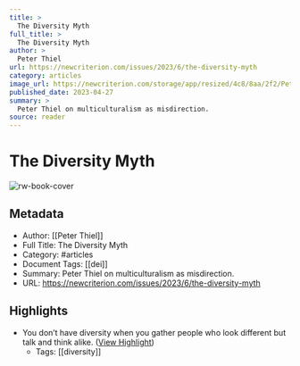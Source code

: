 ```yaml
---
title: >
  The Diversity Myth
full_title: >
  The Diversity Myth
author: >
  Peter Thiel
url: https://newcriterion.com/issues/2023/6/the-diversity-myth
category: articles
image_url: https://newcriterion.com/storage/app/resized/4c8/8aa/2f2/Peter_TNC004_resized_4c88aa2f250770056a10943f454d6b3364fd5943.jpg
published_date: 2023-04-27
summary: >
  Peter Thiel on multiculturalism as misdirection.
source: reader
---
```

# The Diversity Myth

![rw-book-cover](https://newcriterion.com/storage/app/resized/4c8/8aa/2f2/Peter_TNC004_resized_4c88aa2f250770056a10943f454d6b3364fd5943.jpg)

## Metadata
- Author: [[Peter Thiel]]
- Full Title: The Diversity Myth
- Category: #articles
- Document Tags: [[dei]] 
- Summary: Peter Thiel on multiculturalism as misdirection.
- URL: https://newcriterion.com/issues/2023/6/the-diversity-myth

## Highlights
- You don’t have diversity when you gather people who look different but talk and think alike. ([View Highlight](https://read.readwise.io/read/01h7fdp2xe0hkv76m69fcrnrct))
    - Tags: [[diversity]] 


